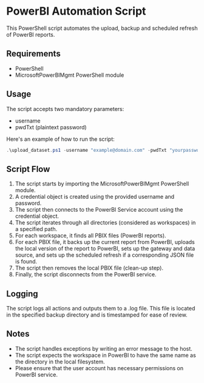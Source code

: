 # PowerBI Automation Script

This PowerShell script automates the upload, backup and scheduled refresh of PowerBI reports.

## Requirements

- PowerShell
- MicrosoftPowerBIMgmt PowerShell module

## Usage

The script accepts two mandatory parameters:
- username
- pwdTxt (plaintext password)

Here's an example of how to run the script:

```powershell
.\upload_dataset.ps1 -username "example@domain.com" -pwdTxt "yourpassword"
```

## Script Flow

1. The script starts by importing the MicrosoftPowerBIMgmt PowerShell module.
2. A credential object is created using the provided username and password.
3. The script then connects to the PowerBI Service account using the credential object.
4. The script iterates through all directories (considered as workspaces) in a specified path.
5. For each workspace, it finds all PBIX files (PowerBI reports).
6. For each PBIX file, it backs up the current report from PowerBI, uploads the local version of the report to PowerBI, sets up the gateway and data source, and sets up the scheduled refresh if a corresponding JSON file is found.
7. The script then removes the local PBIX file (clean-up step).
8. Finally, the script disconnects from the PowerBI service.


## Logging

The script logs all actions and outputs them to a .log file. This file is located in the specified backup directory and is timestamped for ease of review.

## Notes

* The script handles exceptions by writing an error message to the host.
* The script expects the workspace in PowerBI to have the same name as the directory in the local filesystem.
* Please ensure that the user account has necessary permissions on PowerBI service.




